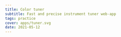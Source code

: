 ```yaml
---
title: Color tuner
subtitle: Fast and precise instrument tuner web-app
tags: practice
cover: apps/tuner.svg
date: 2021-05-12
---
```


<ClientOnly>
  <pitch-tuner />
</ClientOnly>